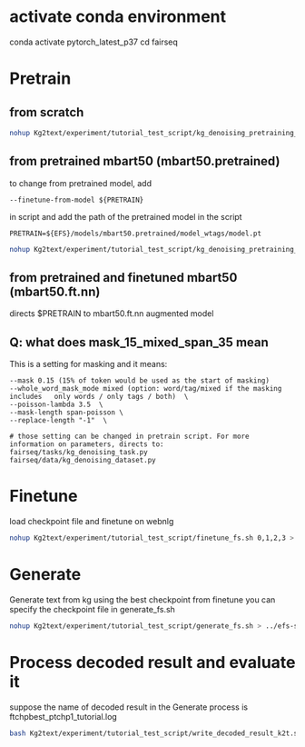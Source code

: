


# activate conda environment
conda activate pytorch_latest_p37
cd fairseq


# Pretrain
## from scratch
```bash
nohup Kg2text/experiment/tutorial_test_script/kg_denoising_pretraining_fs.sh 0,1,2,3 > ../efs-storage/logs/fs_mbart50/mask_15_mixed_span_35/tutorial_epo1_0.log 2>1&
```

## from pretrained mbart50 (mbart50.pretrained)
to change from pretrained model, add
```
--finetune-from-model ${PRETRAIN}
```
in script and add the path of the pretrained model in the script
```
PRETRAIN=${EFS}/models/mbart50.pretrained/model_wtags/model.pt
```
```bash
nohup Kg2text/experiment/tutorial_test_script/kg_denoising_pretraining_fp.sh 0,1,2,3 > ../efs-storage/logs/fp_mbart50/mask_15_mixed_span_35/tutorial_epo1_0.log 2>1&
```

## from pretrained and finetuned mbart50 (mbart50.ft.nn)
directs $PRETRAIN to mbart50.ft.nn augmented model

## Q: what does mask_15_mixed_span_35 mean
This is a setting for masking and it means:
```
--mask 0.15 (15% of token would be used as the start of masking)
--whole_word_mask_mode mixed (option: word/tag/mixed if the masking includes   only words / only tags / both)  \
--poisson-lambda 3.5  \
--mask-length span-poisson \
--replace-length "-1"  \

# those setting can be changed in pretrain script. For more information on parameters, directs to:
fairseq/tasks/kg_denoising_task.py
fairseq/data/kg_denoising_dataset.py
```

# Finetune
load checkpoint file and finetune on webnlg
```bash
nohup Kg2text/experiment/tutorial_test_script/finetune_fs.sh 0,1,2,3 > ../efs-storage/logs/fs_mbart50/mask_15_mixed_span_35/ft_webnlg/tutorial_epo1.log 2>&1
```

# Generate
Generate text from kg using the best checkpoint from finetune
you can specify the checkpoint file in generate_fs.sh
```bash
nohup Kg2text/experiment/tutorial_test_script/generate_fs.sh > ../efs-storage/decoded_results/fs_mbart50/mask_15_mixed_span_35/ft_webnlg/ftchpbest_ptchp1_tutorial.log 2>&1
```

# Process decoded result and evaluate it
suppose the name of decoded result in the Generate process is ftchpbest_ptchp1_tutorial.log

```bash
bash Kg2text/experiment/tutorial_test_script/write_decoded_result_k2t.sh ftchpbest_ptchp1_tutorial
```